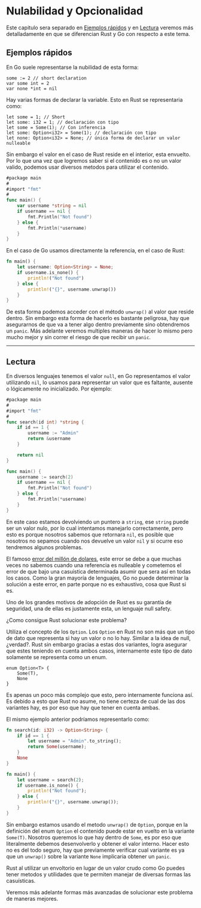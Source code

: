 # Nulabilidad y Opcionalidad

Este capitulo sera separado en [Ejemplos rápidos](#ejemplos-rápidos) y en 
[Lectura](#lectura) veremos más detalladamente en que se diferencian Rust y Go
con respecto a este tema.


## Ejemplos rápidos

En Go suele representarse la nubilidad de esta forma:
```go,no_run
some := 2 // short declaration
var some int = 2 
var none *int = nil
```

Hay varias formas de declarar la variable.
Esto en Rust se representaria como:

```rust,no_run
let some = 1; // Short
let some: i32 = 1; // declaración con tipo
let some = Some(1); // Con inferencia
let some: Option<i32> = Some(1); // declaración con tipo
let none: Option<i32> = None; // única forma de declarar un valor nulleable
```

Sin embargo el valor en el caso de Rust reside en el interior, esta envuelto.
Por lo que una vez que logremos saber si el contenido es o no un valor valido,
podemos usar diversos metodos para utilizar el contenido.

```go
#package main
#
#import "fmt"
#
func main() {
    var username *string = nil
    if username == nil {
        fmt.Println("Not found")
    } else {
        fmt.Println(*username)
    }
}
```

En el caso de Go usamos directamente la referencia, en el caso de Rust:

```rust
fn main() {
    let username: Option<String> = None;
    if username.is_none() {
        println!("Not found")
    } else {
        println!("{}", username.unwrap())
    }
}
```

De esta forma podemos acceder con el método `unwrap()` al valor que reside 
dentro. Sin embargo esta forma de hacerlo es bastante peligrosa, hay que 
asegurarnos de que va a tener algo dentro previamente sino obtendremos un 
`panic`. Más adelante veremos multiples maneras de hacer lo mismo pero mucho 
mejor y sin correr el riesgo de que recibir un `panic`.

---

## Lectura

En diversos lenguajes tenemos el valor `null`, en Go representamos el valor 
utilizando `nil`, lo usamos para representar un valor que es faltante, ausente
o lógicamente no inicializado. Por ejemplo:

```go
#package main
#
#import "fmt"
#
func search(id int) *string {
    if id == 1 {
        username := "Admin"
        return &username
    }

    return nil
}

func main() {
    username := search(2)
    if username == nil {
        fmt.Println("Not found")
    } else {
        fmt.Println(*username)
    }
}
```

En este caso estamos devolviendo un puntero a `string`, ese `string` puede ser 
un valor nulo, por lo cual intentamos manejarlo correctamente, pero esto es 
porque nosotros sabemos que retornara `nil`, es posible que nosotros no sepamos
cuando nos devuelve un valor `nil` y si ocurre eso tendremos algunos problemas.

El famoso [error del millón de dolares][billion-dolar-mistake], este error se 
debe a que muchas veces no sabemos cuando una referencia es nulleable y 
cometemos el error de que bajo una casuistica determinada asumir que sera así 
en todas los casos. Como la gran mayoría de lenguajes, Go no puede determinar 
la solución a este error, en parte porque no es exhaustivo, cosa que Rust si es.

Uno de los grandes motivos de adopción de Rust es su garantía de seguridad,
una de ellas es justamente esta, un lenguaje null safety.

¿Como consigue Rust solucionar este problema?

Utiliza el concepto de los `Option`. Los `Option` en Rust no son más que un tipo
de dato que representa si hay un valor o no lo hay. Similar a la idea de null, 
¿verdad?.
Rust sin embargo gracias a estas dos variantes, logra asegurar que estes 
teniendo en cuenta ambos casos, internamente este tipo de dato solamente se 
representa como un enum.

```rust,no_run
enum Option<T> {
    Some(T),
    None
}
```

Es apenas un poco más complejo que esto, pero internamente funciona así.
Es debido a esto que Rust no asume, no tiene certeza de cual de las dos 
variantes hay, es por eso que hay que tener en cuenta ambas.

El mismo ejemplo anterior podríamos representarlo como:

```rust
fn search(id: i32) -> Option<String> {
    if id == 1 {
        let username = "Admin".to_string();
        return Some(username);
    }
    None
}

fn main() {
    let username = search(2);
    if username.is_none() {
        println!("Not found");
    } else {
        println!("{}", username.unwrap());
    }
}
```

Sin embargo estamos usando el metodo `unwrap()` de `Option`, porque en la 
definición del enum `Option` el contenido puede estar en vuelto en la variante
`Some(T)`. Nosotros queremos lo que hay dentro de `Some`, es por eso que 
literalmente debemos desenvolverlo y obtener el valor interno.
Hacer esto no es del todo seguro, hay que previamente verificar cual variante es
ya que un `unwrap()` sobre la variante `None` implicaria obtener un `panic`.

Rust al utilizar un envoltorio en lugar de un valor crudo como Go puedes tener
metodos y utilidades que te permiten manejar de diversas formas las casuísticas.

Veremos más adelante formas más avanzadas de solucionar este problema de 
maneras mejores.


[billion-dolar-mistake]: https://www.infoq.com/presentations/Null-References-The-Billion-Dollar-Mistake-Tony-Hoare/

